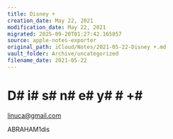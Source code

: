 ```yaml
---
title: Disney +
creation_date: May 22, 2021
modification_date: May 22, 2021
migrated: 2025-09-20T01:27:42.165857
source: apple-notes-exporter
original_path: iCloud/Notes/2021-05-22-Disney +.md
vault_folder: Archive/uncategorized
filename_date: 2021-05-22
---
```



# D# i# s# n# e# y#  # +# 

linuca@gmail.com

ABRAHAM1dis
